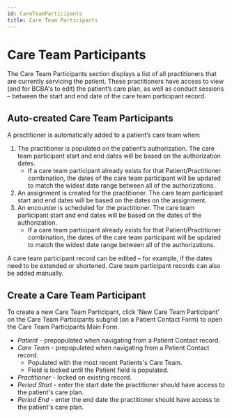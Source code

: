 ```yaml
---
id: CareTeamParticipants
title: Care Team Participants
---
```


# Care Team Participants
The Care Team Participants section displays a list of all practitioners that are currently servicing the patient. These practitioners have access to view (and for BCBA's to edit) the patient’s care plan, as well as conduct sessions – between the start and end date of the care team participant record. 

##  Auto-created Care Team Participants 
A practitioner is automatically added to a patient’s care team when:
1.	The practitioner is populated on the patient’s authorization. The care team participant start and end dates will be based on the authorization dates.
    - If a care team participant already exists for that Patient/Practitioner combination, the dates of the care team participant will be updated to match the widest date range between all of the authorizations.
2.	An assignment is created for the practitioner. The care team participant start and end dates will be based on the dates on the assignment.
3.	An encounter is scheduled for the practitioner. The care team participant start and end dates will be based on the dates of the authorization.
    - If a care team participant already exists for that Patient/Practitioner combination, the dates of the care team participant will be updated to match the widest date range between all of the authorizations.

A care team participant record can be edited – for example, if the dates need to be extended or shortened. Care team participant records can also be added manually. 

## Create a Care Team Participant  

To create a new Care Team Participant, click  'New Care Team Participant' on the Care Team Participants subgrid (on a Patient Contact Form) to open the Care Team Participants Main Form.

- *Patient* - prepopulated when navigating from a Patient Contact record.
- *Care Team* - prepopulated when navigating from a Patient Contact record.
    - Populated with the most recent Patients's Care Team. 
    - Field is locked until the Patient field is populated.  
- *Practitioner* - locked on existing record. 
- *Period Start* - enter the start date the practitioner should have access to the patient's care plan.
- *Period End* - enter the end date the practitioner should have access to the patient's care plan.

